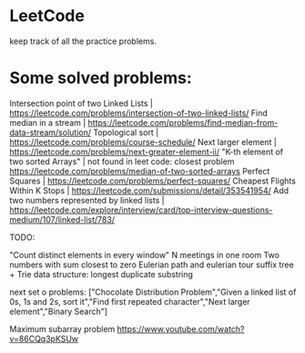 # LeetCode
keep track of all the practice problems.

# Some solved problems:

Intersection point of two Linked Lists | https://leetcode.com/problems/intersection-of-two-linked-lists/
Find median in a stream | https://leetcode.com/problems/find-median-from-data-stream/solution/
Topological sort | https://leetcode.com/problems/course-schedule/
Next larger element | https://leetcode.com/problems/next-greater-element-ii/
"K-th element of two sorted Arrays" | not found in leet code: closest problem https://leetcode.com/problems/median-of-two-sorted-arrays
Perfect Squares | https://leetcode.com/problems/perfect-squares/
Cheapest Flights Within K Stops | https://leetcode.com/submissions/detail/353541954/
Add two numbers represented by linked lists | https://leetcode.com/explore/interview/card/top-interview-questions-medium/107/linked-list/783/

TODO:

"Count distinct elements in every window"
N meetings in one room
Two numbers with sum closest to zero
Eulerian path and eulerian tour
suffix tree + Trie data structure: longest duplicate substring


next set o problems:
["Chocolate Distribution Problem","Given a linked list of 0s, 1s and 2s, sort it","Find first repeated character","Next larger element","Binary Search"]

Maximum subarray problem
https://www.youtube.com/watch?v=86CQq3pKSUw